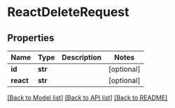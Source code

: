 # ReactDeleteRequest

## Properties
Name | Type | Description | Notes
------------ | ------------- | ------------- | -------------
**id** | **str** |  | [optional] 
**react** | **str** |  | [optional] 

[[Back to Model list]](../README.md#documentation-for-models) [[Back to API list]](../README.md#documentation-for-api-endpoints) [[Back to README]](../README.md)

